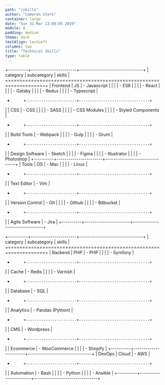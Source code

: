 ```yaml
---
path: "/skills"
author: "Cameron Stark"
container: large
date: "Sun 31 Mar 13:09:05 2019"
module: 4
padding: medium
theme: dark
textAlign: textLeft
columns: two
title: "Technical Skills"
type: table
---
```


+----------+-----------------------+--------------------------------+
| category | subcategory           | skills                         |
+==========+=======================+================================+
| Frontend | JS                    | - Javascript                   |
|          |                       | - ES8                          |
|          |                       | - React                        |
|          |                       | - Gatsby                       |
|          |                       | - Redux                        |
|          |                       | - Typescript                   |
+          +-----------------------+--------------------------------+
|          | CSS                   | - CSS                          |
|          |                       | - SASS                         |
|          |                       | - CSS Modules                  |
|          |                       | - Styled Components            |
+          +-----------------------+--------------------------------+
|          | Build Tools           | - Webpack                      |
|          |                       | - Gulp                         |
|          |                       | - Grunt                        |
+          +-----------------------+--------------------------------+
|          | Design Software       | - Sketch                       |
|          |                       | - Figma                        |
|          |                       | - Illustrator                  |
|          |                       | - Photoshop                    |
+----------+-----------------------+--------------------------------+
| Tools    | OS                    | - Mac                          |
|          |                       | - Linux                        |
+          +-----------------------+--------------------------------+
|          | Text Editor           | - Vim                          |
+          +-----------------------+--------------------------------+
|          | Version Control       | - Git                          |
|          |                       | - Github                       |
|          |                       | - Bitbucket                    |
+          +-----------------------+--------------------------------+
|          | Agile Software        | - Jira                         |
+----------+-----------------------+--------------------------------+

+----------+-----------------------+--------------------------------+
| category | subcategory           | skills                         |
+==========+=======================+================================+
| Backend  | PHP                   | - PHP                          |
|          |                       | - Symfony                      |
+          +-----------------------+--------------------------------+
|          | Cache                 | - Redis                        |
|          |                       | - Varnish                      |
+          +-----------------------+--------------------------------+
|          | Database              | - SQL                          |
+          +-----------------------+--------------------------------+
|          | Analytics             | - Pandas (Python)              |
+          +-----------------------+--------------------------------+
|          | CMS                   | - Wordpress                    |
+          +-----------------------+--------------------------------+
|          | Ecommerce             | - WooCommerce                  |
|          |                       | - Shopify                      |
+----------+-----------------------+--------------------------------+
| DevOps   | Cloud                 | - AWS                          |
+          +-----------------------+--------------------------------+
|          | Automation            | - Bash                         |
|          |                       | - Python                       |
|          |                       | - Ansible                      |
+----------+-----------------------+--------------------------------+

